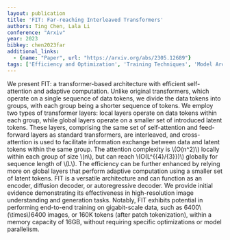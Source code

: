 ```yaml
---
layout: publication
title: 'FIT: Far-reaching Interleaved Transformers'
authors: Ting Chen, Lala Li
conference: "Arxiv"
year: 2023
bibkey: chen2023far
additional_links:
  - {name: "Paper", url: "https://arxiv.org/abs/2305.12689"}
tags: ['Efficiency and Optimization', 'Training Techniques', 'Model Architecture', 'Reinforcement Learning', 'Tokenization', 'Merging', 'GPT', 'Pretraining Methods', 'Transformer', 'Attention Mechanism']
---
```

We present FIT: a transformer-based architecture with efficient
self-attention and adaptive computation. Unlike original transformers, which
operate on a single sequence of data tokens, we divide the data tokens into
groups, with each group being a shorter sequence of tokens. We employ two types
of transformer layers: local layers operate on data tokens within each group,
while global layers operate on a smaller set of introduced latent tokens. These
layers, comprising the same set of self-attention and feed-forward layers as
standard transformers, are interleaved, and cross-attention is used to
facilitate information exchange between data and latent tokens within the same
group. The attention complexity is \\(O(n^2)\\) locally within each group of size
\\(n\\), but can reach \\(O(L^\{\{4\}/\{3\}\})\\) globally for sequence length of \\(L\\). The
efficiency can be further enhanced by relying more on global layers that
perform adaptive computation using a smaller set of latent tokens. FIT is a
versatile architecture and can function as an encoder, diffusion decoder, or
autoregressive decoder. We provide initial evidence demonstrating its
effectiveness in high-resolution image understanding and generation tasks.
Notably, FIT exhibits potential in performing end-to-end training on
gigabit-scale data, such as 6400\\(\times\\)6400 images, or 160K tokens (after
patch tokenization), within a memory capacity of 16GB, without requiring
specific optimizations or model parallelism.
